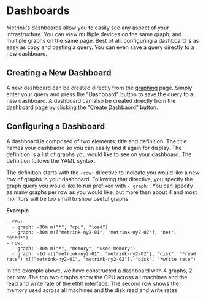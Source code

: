 # Dashboards

Metrink's dashboards allow you to easily see any aspect of your infrastructure. You can view multiple devices on the same graph, and multiple graphs on the same page. Best of all, configuring a dashboard is as easy as copy and pasting a query. You can even save a query directly to a new dashboard.

## Creating a New Dashboard

A new dashboard can be created directly from the [graphing](/graphing) page. Simply enter your query and press the "Dashboard" button to save the query to a new dashboard. A dashboard can also be created directly from the dashboard page by clicking the "Create Dashbaord" button.

## Configuring a Dashboard

A dashboard is composed of two elements: title and definition. The title names your dashbaord so you can easily find it again for display. The definition is a list of graphs you would like to see on your dashboard. The definition follows the YAML syntax.

The definition starts with the ``-row:`` directive to indicate you would like a new row of graphs in your dashboard. Following that directive, you specify the graph query you would like to run prefixed with ``- graph:``. You can specify as many graphs per row as you would like, but more than about 4 and most monitors will be too small to show useful graphs.

**Example**

```
- row:
  - graph: -30m m("*", "cpu", "load")
  - graph: -30m m(["metrink-ny2-01", "metrink-ny2-02"], "net", "eth0*")
- row:
  - graph: -30m m("*", "memory", "used memory")
  - graph: -1d m(["metrink-ny2-01", "metrink-ny2-02"], "disk", "*read rate") m(["metrink-ny2-01", "metrink-ny2-02"], "disk", "*write rate")
```

In the example above, we have constructed a dashboard with 4 graphs, 2 per row. The top two graphs show the CPU across all machines and the read and write rate of the eth0 interface. The second row shows the memory used across all machines and the disk read and write rates.

